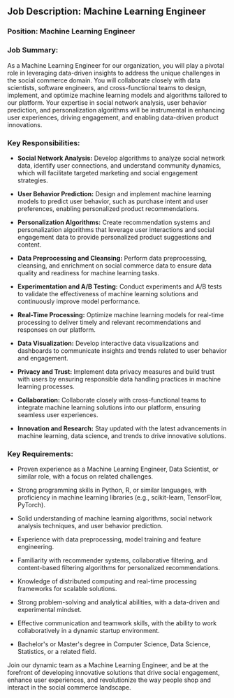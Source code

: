 ## Job Description: Machine Learning Engineer

### Position: Machine Learning Engineer

### Job Summary:

As a Machine Learning Engineer for our organization, you will play a pivotal role in leveraging data-driven insights to address the unique challenges in the social commerce domain. You will collaborate closely with data scientists, software engineers, and cross-functional teams to design, implement, and optimize machine learning models and algorithms tailored to our platform. Your expertise in social network analysis, user behavior prediction, and personalization algorithms will be instrumental in enhancing user experiences, driving engagement, and enabling data-driven product innovations.

### Key Responsibilities:

- **Social Network Analysis:** Develop algorithms to analyze social network data, identify user connections, and understand community dynamics, which will facilitate targeted marketing and social engagement strategies.

- **User Behavior Prediction:** Design and implement machine learning models to predict user behavior, such as purchase intent and user preferences, enabling personalized product recommendations.

- **Personalization Algorithms:** Create recommendation systems and personalization algorithms that leverage user interactions and social engagement data to provide personalized product suggestions and content.

- **Data Preprocessing and Cleansing:** Perform data preprocessing, cleansing, and enrichment on social commerce data to ensure data quality and readiness for machine learning tasks.

- **Experimentation and A/B Testing:** Conduct experiments and A/B tests to validate the effectiveness of machine learning solutions and continuously improve model performance.

- **Real-Time Processing:** Optimize machine learning models for real-time processing to deliver timely and relevant recommendations and responses on our platform.

- **Data Visualization:** Develop interactive data visualizations and dashboards to communicate insights and trends related to user behavior and engagement.

- **Privacy and Trust:** Implement data privacy measures and build trust with users by ensuring responsible data handling practices in machine learning processes.

- **Collaboration:** Collaborate closely with cross-functional teams to integrate machine learning solutions into our platform, ensuring seamless user experiences.

- **Innovation and Research:** Stay updated with the latest advancements in machine learning, data science, and trends to drive innovative solutions.

### Key Requirements:

- Proven experience as a Machine Learning Engineer, Data Scientist, or similar role, with a focus on related challenges.

- Strong programming skills in Python, R, or similar languages, with proficiency in machine learning libraries (e.g., scikit-learn, TensorFlow, PyTorch).

- Solid understanding of machine learning algorithms, social network analysis techniques, and user behavior prediction.

- Experience with data preprocessing, model training and feature engineering.

- Familiarity with recommender systems, collaborative filtering, and content-based filtering algorithms for personalized recommendations.

- Knowledge of distributed computing and real-time processing frameworks for scalable solutions.

- Strong problem-solving and analytical abilities, with a data-driven and experimental mindset.

- Effective communication and teamwork skills, with the ability to work collaboratively in a dynamic startup environment.

- Bachelor's or Master's degree in Computer Science, Data Science, Statistics, or a related field.

Join our dynamic team as a Machine Learning Engineer, and be at the forefront of developing innovative solutions that drive social engagement, enhance user experiences, and revolutionize the way people shop and interact in the social commerce landscape.
